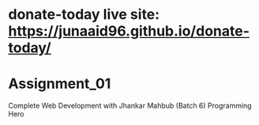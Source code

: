 # donate-today live site: https://junaaid96.github.io/donate-today/

# Assignment_01
Complete Web Development with Jhankar Mahbub (Batch 6)
Programming Hero
